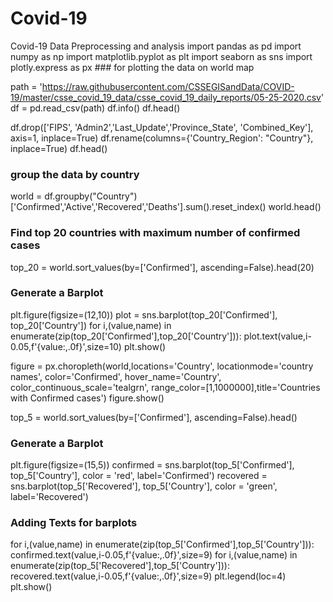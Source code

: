 # Covid-19
Covid-19 Data Preprocessing and analysis
import pandas as pd
import numpy as np
import matplotlib.pyplot as plt
import seaborn as sns
import plotly.express as px ### for plotting the data on world map

path = 'https://raw.githubusercontent.com/CSSEGISandData/COVID-19/master/csse_covid_19_data/csse_covid_19_daily_reports/05-25-2020.csv'
df = pd.read_csv(path)
df.info()
df.head()

df.drop(['FIPS', 'Admin2','Last_Update','Province_State', 'Combined_Key'], axis=1, inplace=True)
df.rename(columns={'Country_Region': "Country"}, inplace=True)
df.head()

### group the data by country

world = df.groupby("Country")['Confirmed','Active','Recovered','Deaths'].sum().reset_index()
world.head()

### Find top 20 countries with maximum number of confirmed cases
top_20 = world.sort_values(by=['Confirmed'], ascending=False).head(20)
### Generate a Barplot
plt.figure(figsize=(12,10))
plot = sns.barplot(top_20['Confirmed'], top_20['Country'])
for i,(value,name) in enumerate(zip(top_20['Confirmed'],top_20['Country'])):
  plot.text(value,i-0.05,f'{value:,.0f}',size=10)
plt.show()

figure = px.choropleth(world,locations='Country', locationmode='country names', color='Confirmed', hover_name='Country', color_continuous_scale='tealgrn', range_color=[1,1000000],title='Countries with Confirmed cases')
figure.show()

top_5 = world.sort_values(by=['Confirmed'], ascending=False).head()

### Generate a Barplot
plt.figure(figsize=(15,5))
confirmed = sns.barplot(top_5['Confirmed'], top_5['Country'], color = 'red', label='Confirmed')
recovered = sns.barplot(top_5['Recovered'], top_5['Country'], color = 'green', label='Recovered')

### Adding Texts for barplots
for i,(value,name) in enumerate(zip(top_5['Confirmed'],top_5['Country'])):
  confirmed.text(value,i-0.05,f'{value:,.0f}',size=9)
for i,(value,name) in enumerate(zip(top_5['Recovered'],top_5['Country'])):
  recovered.text(value,i-0.05,f'{value:,.0f}',size=9)
plt.legend(loc=4)
plt.show()

